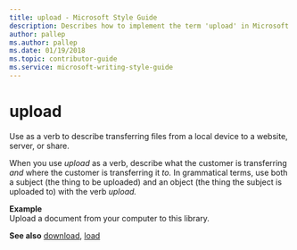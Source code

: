 ```yaml
---
title: upload - Microsoft Style Guide
description: Describes how to implement the term 'upload' in Microsoft content and provides an example of using the term 'upload' in content.
author: pallep
ms.author: pallep
ms.date: 01/19/2018
ms.topic: contributor-guide
ms.service: microsoft-writing-style-guide
---
```


# upload

Use as a verb to describe transferring files from a local device to a website, server, or share. 

When you use *upload* as a verb, describe what the customer is transferring *and* where the customer is transferring it *to.* In
grammatical terms, use both a subject (the thing to be uploaded) and an
object (the thing the subject is uploaded to) with the verb *upload.*

**Example**  
Upload a document from your computer to this library. 

**See also** [download](~/a-z-word-list-term-collections/d/download.md), [load](~/a-z-word-list-term-collections/l/load.md)
